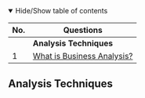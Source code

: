 <details open>
<summary>
Hide/Show table of contents
</summary>

| No. | Questions                                                |
| --- | -------------------------------------------------------- |
|     | **Analysis Techniques**                                  |
| 1   | [What is Business Analysis?](#what-is-business-analysis) |

## Analysis Techniques
